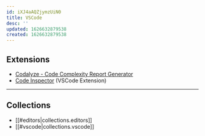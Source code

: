 ```yaml
---
id: iXJ4aAQZjymzUiN0
title: VSCode
desc: ''
updated: 1626632879538
created: 1626632879538
---
```


## Extensions

- [Codalyze - Code Complexity Report Generator](https://marketplace.visualstudio.com/items?itemName=selcuk-usta.code-complexity-report-generator)
- [Code Inspector](https://marketplace.visualstudio.com/items?itemName=code-inspector.code-inspector-vscode-plugin) (VSCode Extension)

---

## Collections

- [[#editors|collections.editors]]
- [[#vscode|collections.vscode]]
